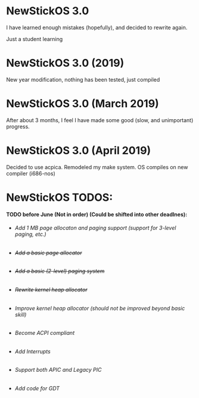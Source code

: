 # NewStickOS 3.0
I have learned enough mistakes (hopefully), and decided to rewrite again.

Just a student learning

# NewStickOS 3.0 (2019)
New year modification, nothing has been tested, just compiled

# NewStickOS 3.0 (March 2019)
After about 3 months, I feel I have made some good (slow, and unimportant) progress.

# NewStickOS 3.0 (April 2019)
Decided to use acpica. Remodeled my make system. OS compiles on new compiler (i686-nos)

# NewStickOS TODOS:
#### TODO before June (Not in order) (Could be shifted into other deadlnes):
- ###### Add 1 MB page allocaton and paging support (support for 3-level paging, etc.)
- ###### ~~Add a basic page allocator~~
- ###### ~~Add a basic (2-level) paging system~~
- ###### ~~Rewrite kernel heap allocator~~
- ###### Improve kernel heap allocator (should not be improved beyond basic skill)
- ###### Become ACPI compliant 
- ###### Add Interrupts
- ###### Support both APIC and Legacy PIC
- ###### Add code for GDT